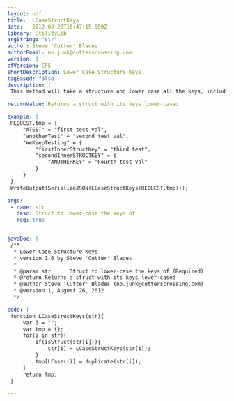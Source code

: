 ```yaml
---
layout: udf
title:  LCaseStructKeys
date:   2012-08-26T16:47:15.000Z
library: UtilityLib
argString: "str"
author: Steve 'Cutter' Blades
authorEmail: no.junk@cutterscrossing.com
version: 1
cfVersion: CF5
shortDescription: Lower Case Structure Keys
tagBased: false
description: |
 This method will take a structure and lower case all the keys, including those of inner structures. Handy when creating objects for JSON serialization.

returnValue: Returns a struct with its keys lower-cased

example: |
 REQUEST.tmp = {
     "ATEST" = "first test val",
     "anotherTest" = "second test val",
     "WeKeepTesting" = {
         "firstInnerStructKey" = "third test",
         "secondInnerSTRUCTKEY" = {
             "ANOTHERKEY" = "Fourth test Val"
         }
     }
 };
 WriteOutput(SerializeJSON(LCaseStructKeys(REQUEST.tmp)));

args:
 - name: str
   desc: Struct to lower-case the keys of
   req: true


javaDoc: |
 /**
  * Lower Case Structure Keys
  * version 1.0 by Steve 'Cutter' Blades
  * 
  * @param str      Struct to lower-case the keys of (Required)
  * @return Returns a struct with its keys lower-cased 
  * @author Steve 'Cutter' Blades (no.junk@cutterscrossing.com) 
  * @version 1, August 26, 2012 
  */

code: |
 function LCaseStructKeys(str){
     var i = "";
     var tmp = {};
     for(i in str){
         if(isStruct(str[i])){
             str[i] = LCaseStructKeys(str[i]);
         }
         tmp[LCase(i)] = duplicate(str[i]);
     }
     return tmp;
 }

---
```


